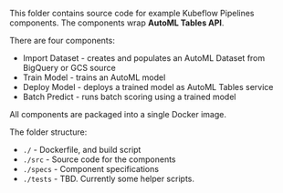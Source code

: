 This folder contains source code for example Kubeflow Pipelines components. The components wrap **AutoML Tables API**.

There are four components:
- Import Dataset - creates and populates an AutoML Dataset from BigQuery or GCS source
- Train Model - trains an AutoML model
- Deploy Model - deploys a trained model as AutoML Tables service
- Batch Predict - runs batch scoring using a trained model

All components are packaged into a single Docker image. 

The folder structure:
- `./` - Dockerfile, and build script
- `./src` - Source code for the components
- `./specs` - Component specifications
- `./tests` - TBD. Currently some helper scripts.



